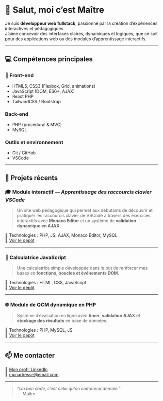 # 👋 Salut, moi c’est Maître

Je suis **développeur web fullstack**, passionné par la création d’expériences interactives et pédagogiques.  
J’aime concevoir des interfaces claires, dynamiques et logiques, que ce soit pour des applications web ou des modules d’apprentissage interactifs.

---

## 💻 Compétences principales

### 🧩 Front-end
- HTML5, CSS3 (Flexbox, Grid, animations)
- JavaScript (DOM, ES6+, AJAX)
- React PHP
- TailwindCSS / Bootstrap

### Back-end
- PHP (procédural & MVC)
- MySQL

### Outils et environnement
- Git / GitHub
- VSCode

---

## 🚀 Projets récents

### 🎓 Module interactif — *Apprentissage des raccourcis clavier VSCode*
> Un site web pédagogique qui permet aux débutants de découvrir et pratiquer les raccourcis clavier de VSCode à travers des exercices interactifs avec **Monaco Editor** et un système de **validation dynamique en AJAX**.

🧩 Technologies : PHP, JS, AJAX, Monaco Editor, MySQL  
🔗 [Voir le dépôt](#)

---

### 🧮 Calculatrice JavaScript
> Une calculatrice simple développée dans le but de renforcer mes bases en **fonctions, boucles et événements DOM**.

🧩 Technologies : HTML, CSS, JavaScript  
🔗 [Voir le dépôt](#)

---

### 🌐 Module de QCM dynamique en PHP
> Système d’évaluation en ligne avec **timer**, **validation AJAX** et **stockage des résultats** en base de données.

🧩 Technologies : PHP, MySQL, JS  
🔗 [Voir le dépôt](#)

---

## 📫 Me contacter
💼 [Mon profil LinkedIn](#)  
📧 [monadresse@email.com](mailto:monadresse@email.com)

---

> *“Un bon code, c’est celui qu’on comprend demain.”*  
> — Maître
